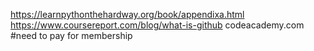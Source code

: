 https://learnpythonthehardway.org/book/appendixa.html
https://www.coursereport.com/blog/what-is-github
codeacademy.com #need to pay for membership
